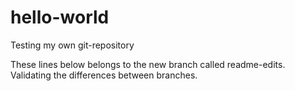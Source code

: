 # hello-world
Testing my own git-repository

These lines below belongs to the new branch called readme-edits. 
Validating the differences between branches.
